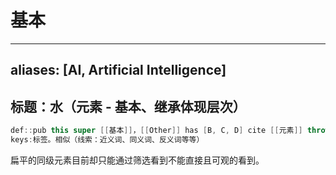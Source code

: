 # 基本
---
aliases: [AI, Artificial Intelligence]
---

## 标题：水（元素 - 基本、继承体现层次）

```java
def::pub this super [[基本]]，[[Other]] has [B, C, D] cite [[元素]] throw [Super向上回溯(限定范围)/Any子元素(具体处理)]
keys:标签。相似（线索：近义词、同义词、反义词等等）
```


扁平的同级元素目前却只能通过筛选看到不能直接且可观的看到。